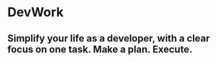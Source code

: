 # DevWork

## Simplify your life as a developer, with a clear focus on one task. Make a plan. Execute.
